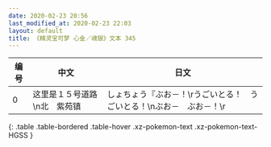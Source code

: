 ```yaml
---
date: 2020-02-23 20:56
last_modified_at: 2020-02-23 22:03
layout: default
title: 《精灵宝可梦 心金／魂银》文本 345
---
```

| 编号 | 中文 | 日文 |
| ---- | ---- | ---- |
| 0 | 这里是１５号道路\n北　紫苑镇 | しょちょう『ぶお－！\rうごいとる！　うごいとる！\nぶお－　ぶお－！\r |
{: .table .table-bordered .table-hover .xz-pokemon-text .xz-pokemon-text-HGSS }